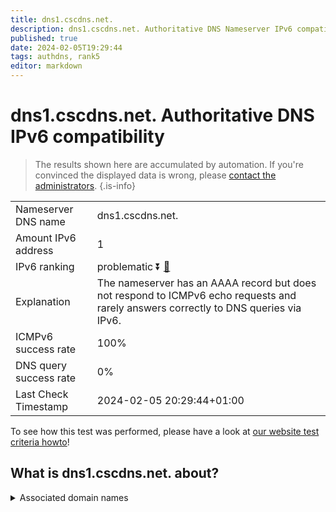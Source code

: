 ```yaml
---
title: dns1.cscdns.net.
description: dns1.cscdns.net. Authoritative DNS Nameserver IPv6 compatibility
published: true
date: 2024-02-05T19:29:44
tags: authdns, rank5
editor: markdown
---
```


# dns1.cscdns.net. Authoritative DNS IPv6 compatibility

> The results shown here are accumulated by automation. If you're convinced the displayed data is wrong, please [contact the administrators](/howto/chat). 
{.is-info}




|   |   |
| - | - |
| Nameserver DNS name | dns1.cscdns.net.
| Amount IPv6 address | 1
| IPv6 ranking | problematic :arrow_double_down: [🔗](/howto/ranking) |
| Explanation | The nameserver has an AAAA record but does not respond to ICMPv6 echo requests and rarely answers correctly to DNS queries via IPv6. |
| ICMPv6 success rate | 100%|
| DNS query success rate | 0% |
| Last Check Timestamp | 2024-02-05 20:29:44+01:00 |

To see how this test was performed, please have a look at [our website test criteria howto](/howto/testcriteria/authdns)!


## What is dns1.cscdns.net. about?






<details>
<summary>Associated domain names</summary>

www.endo.com

</details>

